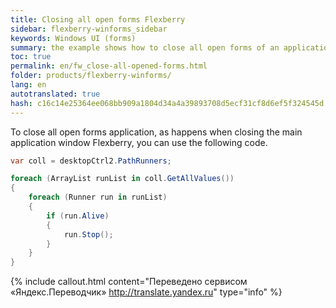 ```yaml
--- 
title: Closing all open forms Flexberry 
sidebar: flexberry-winforms_sidebar 
keywords: Windows UI (forms) 
summary: the example shows how to close all open forms of an application 
toc: true 
permalink: en/fw_close-all-opened-forms.html 
folder: products/flexberry-winforms/ 
lang: en 
autotranslated: true 
hash: c16c14e25364ee068bb909a1804d34a4a39893708d5ecf31cf8d6ef5f324545d 
--- 
```


To close all open forms application, as happens when closing the main application window Flexberry, you can use the following code. 

```csharp
var coll = desktopCtrl2.PathRunners;

foreach (ArrayList runList in coll.GetAllValues())
{
	foreach (Runner run in runList)
	{
		if (run.Alive)
		{
			run.Stop();
		}
	}
}
``` 



{% include callout.html content="Переведено сервисом «Яндекс.Переводчик» <http://translate.yandex.ru>" type="info" %}